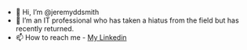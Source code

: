 - 👋 Hi, I’m @jeremyddsmith
- 👀 I’m an IT professional who has taken a hiatus from the field but has recently returned.
- 📫 How to reach me - [My Linkedin](www.linkedin.com/jeremy-desjardins-smith) 

<!---
jeremyddsmith/jeremyddsmith is a ✨ special ✨ repository because its `README.md` (this file) appears on your GitHub profile.
You can click the Preview link to take a look at your changes.
--->
